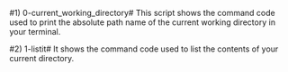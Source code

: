 #1) 0-current_working_directory#
This script shows the command code used to print the
absolute path name of the current working directory in your terminal.

#2) 1-listit#
It shows the command code used to list the contents of your current
directory.
